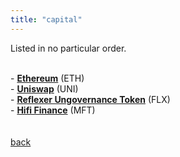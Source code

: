 ```yaml
---
title: "capital"
---
```


Listed in no particular order.
<br><br>
<p style="width: 175%">
- <a href="https://ethereum.org"><strong>Ethereum</strong></a> (ETH)
<br>
- <a href="https://uniswap.org"><strong>Uniswap</strong></a> (UNI)
<br>
- <a href="https://reflexer.finance"><strong>Reflexer Ungovernance Token</strong></a> (FLX)
<br>
- <a href="https://hifi.finance"><strong>Hifi Finance</strong></a> (MFT)
<br>
<br/><br/>
<a class="link" href="/">back</a>
